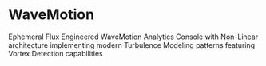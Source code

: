 # WaveMotion
Ephemeral Flux Engineered WaveMotion Analytics Console with Non-Linear architecture implementing modern Turbulence Modeling patterns featuring Vortex Detection capabilities
